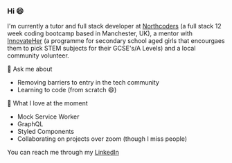 ### Hi 😄


I'm currently a tutor and full stack developer at [Northcoders](https://northcoders.com/) (a full stack 12 week coding bootcamp based in Manchester, UK), a mentor with [InnovateHer](https://innovateher.co.uk/) (a programme for secondary school aged girls that encourgaes them to pick STEM subjects for their GCSE's/A Levels) and a local community volunteer. 

💬 Ask me about
- Removing barriers to entry in the tech community
- Learning to code (from scratch 😄)


 🥰 What I love at the moment
 - Mock Service Worker
 - GraphQL
 - Styled Components
 - Collaborating on projects over zoom (though I miss people)
 
 You can reach me through my [LinkedIn](www.linkedin.com/in/f-arewa)
 
 
